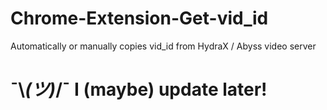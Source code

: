 # Chrome-Extension-Get-vid_id
Automatically or manually copies vid_id from HydraX / Abyss video server
# ¯⁠\⁠_⁠(⁠ツ⁠)⁠_⁠/⁠¯ I (maybe) update later!
